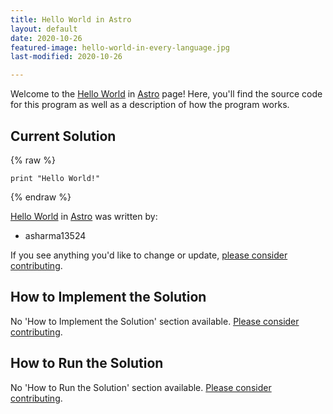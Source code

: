 ```yaml
---
title: Hello World in Astro
layout: default
date: 2020-10-26
featured-image: hello-world-in-every-language.jpg
last-modified: 2020-10-26

---
```


Welcome to the [Hello World](https://rzuckerm.github.io/sample-programs-website-copy/projects/hello-world) in [Astro](https://rzuckerm.github.io/sample-programs-website-copy/languages/astro) page! Here, you'll find the source code for this program as well as a description of how the program works.

## Current Solution

{% raw %}

```astro
print "Hello World!"
```

{% endraw %}

[Hello World](https://rzuckerm.github.io/sample-programs-website-copy/projects/hello-world) in [Astro](https://rzuckerm.github.io/sample-programs-website-copy/languages/astro) was written by:

- asharma13524

If you see anything you'd like to change or update, [please consider contributing](https://github.com/TheRenegadeCoder/sample-programs).

## How to Implement the Solution

No 'How to Implement the Solution' section available. [Please consider contributing](https://github.com/TheRenegadeCoder/sample-programs-website).

## How to Run the Solution

No 'How to Run the Solution' section available. [Please consider contributing](https://github.com/TheRenegadeCoder/sample-programs-website).